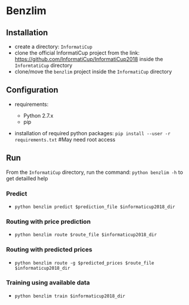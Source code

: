 # Benzlim

## Installation

- create a directory: `InformatiCup`
- clone the official InformatiCup project from the link: https://github.com/InformatiCup/InformatiCup2018 inside the `InformtatiCup` directory
- clone/move the `benzlim` project inside the `InformatiCup` directory

## Configuration

- requirements:
  - Python 2.7.x
  - pip

- installation of required python packages:
    `pip install --user -r requirements.txt`   #May need root access

## Run

   From the `InformatiCup` directory, run the command: `python benzlim -h` to get detailled help

### Predict

- `python benzlim predict $prediction_file $informaticup2018_dir`

### Routing with price prediction

- `python benzlim route $route_file $informaticup2018_dir`

### Routing with predicted prices

- `python benzlim route -g $predicted_prices $route_file $informaticup2018_dir`

### Training using available data

- `python benzlim train $informaticup2018_dir`